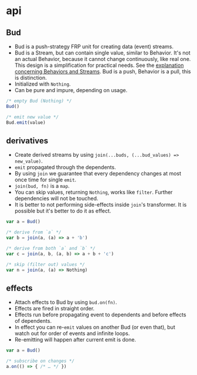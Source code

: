 
# api
## Bud

* Bud is a push-strategy FRP unit for creating data (event) streams.
* Bud is a Stream, but can contain single value, similar to Behavior. It's not an actual Behavior, because it cannot change continuously, like real one.
This design is a simplification for practical needs.
See the [explanation concerning Behaviors and Streams](https://github.com/funkia/hareactive/tree/b7875b05d6f61089f1411bca882713a346ce41b0#conceptual-overview).
Bud is a push, Behavior is a pull, this is distinction.
* Initialized with `Nothing`.
* Can be pure and impure, depending on usage.

```js
/* empty Bud (Nothing) */
Bud()

/* emit new value */
Bud.emit(value)
```

## derivatives

* Create derived streams by using `join(...buds, (...bud_values) => new_value)`.
* `emit` propagated through the dependents.
* By using `join` we guarantee that every dependency changes at most once time
for single `emit`.
* `join(bud, fn)` is a `map`.
* You can skip values, returning `Nothing`, works like `filter`. Further dependencies will
not be touched.
* It is better to not performing side-effects inside `join`'s transformer. It is possible but
it's better to do it as effect.

```js
var a = Bud()

/* derive from `a` */
var b = join(a, (a) => a + 'b')

/* derive from both `a` and `b` */
var c = join(a, b, (a, b) => a + b + 'c')

/* skip (filter out) values */
var n = join(a, (a) => Nothing)
```

## effects

* Attach effects to Bud by using `bud.on(fn)`.
* Effects are fired in straight order.
* Effects run before propagating event to dependents and before effects of dependents.
* In effect you can re-`emit` values on another Bud (or even that), but watch out for order of events and infinite loops.
* Re-emitting will happen after current emit is done.

```js
var a = Bud()

/* subscribe on changes */
a.on(() => { /* … */ })
```
